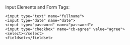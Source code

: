 Input Elements and Form Tags: 

	<input type="text" name="fullname">
	<input type="date" name="date">
	<input type="password" name="password">
    <input type="checkbox" name="cb-agree" value="agree">
    <select></select>
    <fieldset></fieldset>